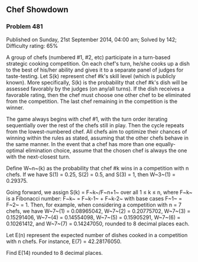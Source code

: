 Chef Showdown
-------------

### Problem 481

Published on Sunday, 21st September 2014, 04:00 am; Solved by 142;
Difficulty rating: 65%

A group of chefs (numbered \#1, \#2, etc) participate in a turn-based
strategic cooking competition. On each chef's turn, he/she cooks up a
dish to the best of his/her ability and gives it to a separate panel of
judges for taste-testing. Let S(k) represent chef \#k's skill level
(which is publicly known). More specifically, S(k) is the probability
that chef \#k's dish will be assessed favorably by the judges (on
any/all turns). If the dish receives a favorable rating, then the chef
must choose one other chef to be eliminated from the competition. The
last chef remaining in the competition is the winner.

The game always begins with chef \#1, with the turn order iterating
sequentially over the rest of the chefs still in play. Then the cycle
repeats from the lowest-numbered chef. All chefs aim to optimize their
chances of winning within the rules as stated, assuming that the other
chefs behave in the same manner. In the event that a chef has more than
one equally-optimal elimination choice, assume that the chosen chef is
always the one with the next-closest turn.

Define W~n~(k) as the probability that chef \#k wins in a competition
with n chefs. If we have S(1) = 0.25, S(2) = 0.5, and S(3) = 1, then
W~3~(1) = 0.29375.

Going forward, we assign S(k) = F~k~/F~n+1~ over all 1 ≤ k ≤ n, where
F~k~ is a Fibonacci number: F~k~ = F~k-1~ + F~k-2~ with base cases F~1~
= F~2~ = 1. Then, for example, when considering a competition with n = 7
chefs, we have W~7~(1) = 0.08965042, W~7~(2) = 0.20775702, W~7~(3) =
0.15291406, W~7~(4) = 0.14554098, W~7~(5) = 0.15905291, W~7~(6) =
0.10261412, and W~7~(7) = 0.14247050, rounded to 8 decimal places each.

Let E(n) represent the expected number of dishes cooked in a competition
with n chefs. For instance, E(7) = 42.28176050.

Find E(14) rounded to 8 decimal places.
